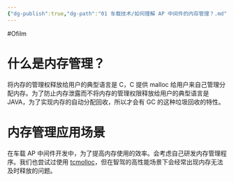 ```yaml
---
{"dg-publish":true,"dg-path":"01 车载技术/如何理解 AP 中间件的内存管理？.md","permalink":"/01 车载技术/如何理解 AP 中间件的内存管理？/","created":"2022-07-21T23:09:21.000+08:00","updated":"2025-06-30T21:32:58.000+08:00"}
---
```


#Ofilm

# 什么是内存管理？

将内存的管理权释放给用户的典型语言是 C，C 提供 malloc 给用户来自己管理分配内存。为了防止内存泄露而不将内存的管理权限释放给用户的典型语言是 JAVA，为了实现内存的自动分配回收，所以才会有 GC 的这种垃圾回收的特性。

# 内存管理应用场景

在车载 AP 中间件开发中，为了提高内存使用的效率。会考虑自己研发内存管理程序。我们也尝试过使用 [tcmolloc](https://github.com/google/tcmalloc)，但在智驾的高性能场景下会经常出现内存无法及时释放的问题。

